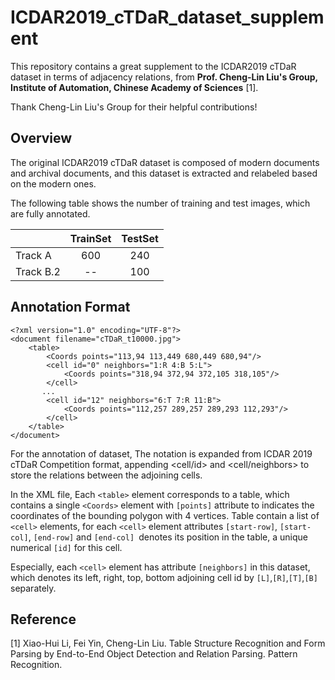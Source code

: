 # ICDAR2019_cTDaR_dataset_supplement

This repository contains a great supplement to the ICDAR2019 cTDaR dataset in terms of adjacency relations, from <strong>Prof. Cheng-Lin Liu's Group, Institute of Automation, Chinese Academy of Sciences</strong> [1]. 

Thank Cheng-Lin Liu's Group for their helpful contributions!

## Overview

The original ICDAR2019 cTDaR dataset is composed of modern documents and archival documents, and this dataset is extracted and relabeled based on the modern ones.

The following table shows the number of training and test images, which are fully annotated.

|    |  TrainSet | TestSet |
|--- |   :----:  | :----:  | 
|Track A   | 600 | 240 |
|Track B.2  | --  | 100 |


## Annotation Format

```
<?xml version="1.0" encoding="UTF-8"?>
<document filename="cTDaR_t10000.jpg">
    <table>
        <Coords points="113,94 113,449 680,449 680,94"/>
        <cell id="0" neighbors="1:R 4:B 5:L">
            <Coords points="318,94 372,94 372,105 318,105"/>
        </cell>
       ...
        <cell id="12" neighbors="6:T 7:R 11:B">
            <Coords points="112,257 289,257 289,293 112,293"/>
        </cell>
    </table>
</document>
```
For the annotation of dataset, The notation is expanded from ICDAR 2019 cTDaR Competition format, appending <cell/id> and <cell/neighbors> to store the relations between the adjoining cells.

In the XML file, Each `<table>` element corresponds to a table, which contains a single `<Coords>` element with `[points]` attribute to indicates the coordinates of the bounding polygon with 4 vertices. Table contain a list of `<cell>` elements, for each `<cell>` element attributes `[start-row]`, `[start-col]`, `[end-row]` and `[end-col] `denotes its position in the table, a unique numerical `[id]` for this cell. 

Especially, each `<cell>` element has attribute `[neighbors]` in this dataset, which denotes its left, right, top, bottom adjoining cell id by `[L]`,`[R]`,`[T]`,`[B]` separately.


## Reference
[1] Xiao-Hui Li, Fei Yin, Cheng-Lin Liu. Table Structure Recognition and Form Parsing by End-to-End Object Detection and Relation Parsing. Pattern Recognition.
